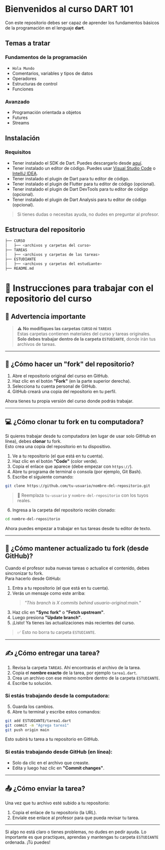 # Bienvenidos al curso DART 101
Con este repositorio debes ser capaz de aprender los fundamentos básicos de la programación en el lenguaje **dart**.

## Temas a tratar
### Fundamentos de la programación

- `Hola Mundo`
- Comentarios, variables y tipos de datos
- Operadores
- Estructuras de control
- Funciones

### Avanzado
- Programación orientada a objetos
- Futures
- Streams

## Instalación
### Requisitos
- Tener instalado el SDK de Dart. Puedes descargarlo desde [aquí](https://dart.dev/get-dart).
- Tener instalado un editor de código. Puedes usar [Visual Studio Code](https://code.visualstudio.com/) o [IntelliJ IDEA](https://www.jetbrains.com/idea/).
- Tener instalado el plugin de Dart para tu editor de código.
- Tener instalado el plugin de Flutter para tu editor de código (opcional).
- Tener instalado el plugin de Dart DevTools para tu editor de código (opcional).
- Tener instalado el plugin de Dart Analysis para tu editor de código (opcional).

> Si tienes dudas o necesitas ayuda, no dudes en preguntar al profesor.

## Estructura del repositorio
```bash
├── CURSO
│   ├── <archivos y carpetas del curso>
├── TAREAS
│   ├── <archivos y carpetas de las tareas>
├── ESTUDIANTE
│   ├── <archivos y carpetas del estudiante>
├── README.md
```
# 📘 Instrucciones para trabajar con el repositorio del curso

## 🚫 Advertencia importante

> ⚠️ **No modifiques las carpetas `CURSO` ni `TAREAS`**  
> Estas carpetas contienen materiales del curso y tareas originales.  
> **Solo debes trabajar dentro de la carpeta `ESTUDIANTE`**, donde irán tus archivos de tareas.

---

## 🍴 ¿Cómo hacer un "fork" del repositorio?

1. Abre el repositorio original del curso en GitHub.
2. Haz clic en el botón **"Fork"** (en la parte superior derecha).
3. Selecciona tu cuenta personal de GitHub.  
4. GitHub creará una copia del repositorio en tu perfil.

Ahora tienes tu propia versión del curso donde podrás trabajar.

---

## 💻 ¿Cómo clonar tu fork en tu computadora?

Si quieres trabajar desde tu computadora (en lugar de usar solo GitHub en línea), debes **clonar** tu fork.  
Esto crea una copia del repositorio en tu dispositivo.

1. Ve a tu repositorio (el que está en tu cuenta).
2. Haz clic en el botón **"Code"** (color verde).
3. Copia el enlace que aparece (debe empezar con `https://`).
4. Abre tu programa de terminal o consola (por ejemplo, Git Bash).
5. Escribe el siguiente comando:

```bash
git clone https://github.com/tu-usuario/nombre-del-repositorio.git
```

> 🔄 Reemplaza `tu-usuario` y `nombre-del-repositorio` con los tuyos reales.

6. Ingresa a la carpeta del repositorio recién clonado:

```bash
cd nombre-del-repositorio
```

Ahora puedes empezar a trabajar en tus tareas desde tu editor de texto.

---

## 🔄 ¿Cómo mantener actualizado tu fork (desde GitHub)?

Cuando el profesor suba nuevas tareas o actualice el contenido, debes sincronizar tu fork.  
Para hacerlo desde GitHub:

1. Entra a tu repositorio (el que está en tu cuenta).
2. Verás un mensaje como este arriba:  
   > *"This branch is X commits behind usuario-original:main."*
3. Haz clic en **"Sync fork"** o **"Fetch upstream"**.
4. Luego presiona **"Update branch"**.
5. ¡Listo! Ya tienes las actualizaciones más recientes del curso.

> ✅ Esto no borra tu carpeta `ESTUDIANTE`.

---

## ✍️ ¿Cómo entregar una tarea?

1. Revisa la carpeta `TAREAS`. Ahí encontrarás el archivo de la tarea.
2. Copia el **nombre exacto** de la tarea, por ejemplo `tarea1.dart`.
3. Crea un archivo con ese mismo nombre dentro de la carpeta `ESTUDIANTE`.
4. Escribe tu solución.

### Si estás trabajando desde la computadora:

5. Guarda los cambios.
6. Abre tu terminal y escribe estos comandos:

```bash
git add ESTUDIANTE/tarea1.dart
git commit -m "Agrega tarea1"
git push origin main
```

Esto subirá tu tarea a tu repositorio en GitHub.

### Si estás trabajando desde GitHub (en línea):

- Solo da clic en el archivo que creaste.
- Edita y luego haz clic en **"Commit changes"**.

---

## 📤 ¿Cómo enviar la tarea?

Una vez que tu archivo esté subido a tu repositorio:

1. Copia el enlace de tu repositorio (la URL).
2. Envíale ese enlace al profesor para que pueda revisar tu tarea.

---

Si algo no está claro o tienes problemas, no dudes en pedir ayuda. Lo importante es que practiques, aprendas y mantengas tu carpeta `ESTUDIANTE` ordenada. ¡Tú puedes!